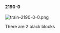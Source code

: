#### 2190-0
![train-2190-0-0.png](https://github.com/lil-lab/nlvr/raw/master/nlvr/train/images/10/train-2190-0-0.png "train-2190-0-0.png")

There are 2 black blocks
